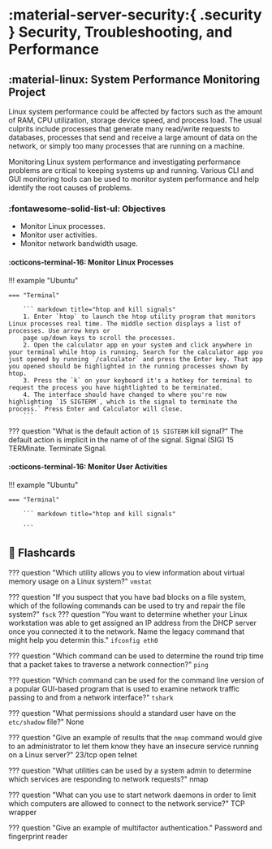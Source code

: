 # :material-server-security:{ .security } Security, Troubleshooting, and Performance

## :material-linux: System Performance Monitoring Project

Linux system performance could be affected by factors such as the amount of RAM, CPU utilization, storage device speed, and process load. The usual culprits include processes that generate many read/write requests to databases, processes that send and receive a large amount of data on the network, or simply too many processes that are running on a machine.

Monitoring Linux system performance and investigating performance problems are critical to keeping systems up and running. Various CLI and GUI monitoring tools can be used to monitor system performance and help identify the root causes of problems.

### :fontawesome-solid-list-ul: Objectives

- Monitor Linux processes.
- Monitor user activities.
- Monitor network bandwidth usage.

#### :octicons-terminal-16: Monitor Linux Processes

!!! example "Ubuntu"

    === "Terminal"

        ``` markdown title="htop and kill signals"
        1. Enter `htop` to launch the htop utility program that monitors Linux processes real time. The middle section displays a list of processes. Use arrow keys or
        page up/down keys to scroll the processes.
        2. Open the calculator app on your system and click anywhere in your terminal while htop is running. Search for the calculator app you just opened by running `/calculator` and press the Enter key. That app you opened should be highlighted in the running processes shown by htop.
        3. Press the `k` on your keyboard it's a hotkey for terminal to request the process you have hightlighted to be terminated. 
        4. The interface should have changed to where you're now highlighting `15 SIGTERM`, which is the signal to terminate the process.` Press Enter and Calculator will close.
        ```
??? question "What is the default action of `15 SIGTERM` kill signal?"
        The default action is implicit in the name of of the signal. Signal (SIG) 15 TERMinate. Terminate Signal.

#### :octicons-terminal-16: Monitor User Activities

!!! example "Ubuntu"

    === "Terminal"

        ``` markdown title="htop and kill signals"
        
        ```

## :card_index: Flashcards

??? question "Which utility allows you to view information about virtual memory usage on a Linux system?"
        `vmstat`

??? question "If you suspect that you have bad blocks on a file system, which of the following commands can be used to try and repair the file system?"
        `fsck`
??? question "You want to determine whether your Linux workstation was able to get assigned an IP address from the DHCP server once you connected it to the network. Name the legacy command that might help you determin this."
        `ifconfig eth0`

??? question "Which command can be used to determine the round trip time that a packet takes to traverse a network connection?"
        `ping`

??? question "Which command can be used for the command line version of a popular GUI-based program that is used to examine network traffic passing to and from a network interface?"
        `tshark`

??? question "What permissions should a standard user have on the `etc/shadow` file?"
        None

??? question "Give an example of results that the `nmap` command would give to an administrator to let them know they have an insecure service running on a Linux server?"
        23/tcp open telnet

??? question "What utilities can be used by a system admin to determine which services are responding to network requests?"
        nmap

??? question "What can you use to start network daemons in order to limit which computers are allowed to connect to the network service?"
        TCP wrapper

??? question "Give an example of multifactor authentication."
        Password and fingerprint reader
